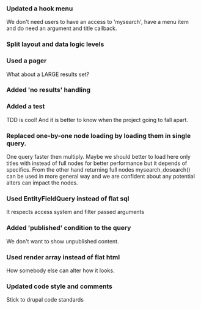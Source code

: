 ### Updated a hook menu 
We don't need users to have an access to 'mysearch', have a menu item and do need an argument and title callback.

### Split layout and data logic levels

### Used a pager
What about a LARGE results set?

### Added 'no results' handling
 
### Added a test
TDD is cool! And it is better to know when the project going to fall apart.

### Replaced one-by-one node loading by loading them in single query.
One query faster then multiply. Maybe we should better to load here only titles with instead of full nodes for better performance
but it depends of specifics. From the other hand returning full nodes mysearch_dosearch() can be used in more general way and we are 
confident about any potential alters can impact the nodes.
 
### Used EntityFieldQuery instead of flat sql
It respects access system and filter passed arguments

### Added 'published' condition to the query
We don't want to show unpublished content. 

### Used render array instead of flat html
How somebody else can alter how it looks.

### Updated code style and comments
Stick to drupal code standards 